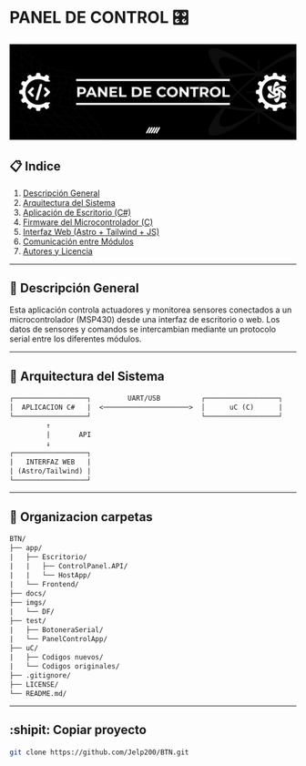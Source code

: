 # PANEL DE CONTROL :control_knobs:

![Header](imgs/header.png)

## 📋 Indice

1. [Descripción General](docs/DescripcionGeneral.md)
2. [Arquitectura del Sistema](docs/ArquitecturaDelSistema.md)
3. [Aplicación de Escritorio (C#)](docs/AplicacionEscritorio.md)
4. [Firmware del Microcontrolador (C)](docs/Firmware.md)
5. [Interfaz Web (Astro + Tailwind + JS)](docs/InterfazWeb.md)
6. [Comunicación entre Módulos](docs/ComunicacionEntreModulos.md)
7. [Autores y Licencia](docs/Autores.md)

---

## 📌 Descripción General

Esta aplicación controla actuadores y monitorea sensores conectados a un microcontrolador (MSP430) desde una interfaz de escritorio o web. Los datos de sensores y comandos se intercambian mediante un protocolo serial entre los diferentes módulos.

---

## 🧱 Arquitectura del Sistema

```plaintext
┌──────────────────┐         UART/USB          ┌──────────────────┐
│  APLICACION C#   |  <─────────────────────>  │      uC (C)      |
└──────────────────┘                           └──────────────────┘
         ↑
         |       API
         ↓
┌──────────────────┐
|   INTERFAZ WEB   |
| (Astro/Tailwind) |
└──────────────────┘
```

---

## :file_folder: Organizacion carpetas

```plaintext
BTN/
├── app/
|   ├── Escritorio/
|   |   ├── ControlPanel.API/
|   |   └── HostApp/
|   └── Frontend/
├── docs/
├── imgs/
|   └── DF/
├── test/
|   ├── BotoneraSerial/
|   └── PanelControlApp/
├── uC/
|   ├── Codigos nuevos/
|   └── Codigos originales/
├── .gitignore/
├── LICENSE/
└── README.md/
```

---

## :shipit: Copiar proyecto

```sh
git clone https://github.com/Jelp200/BTN.git
```

